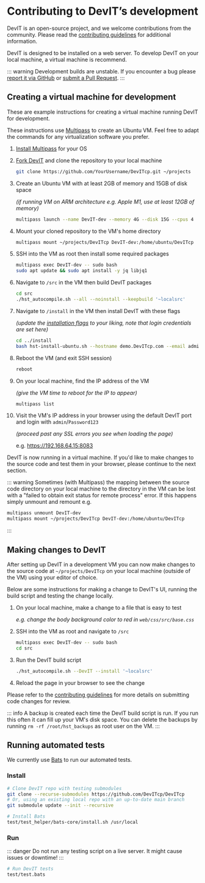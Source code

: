 # Contributing to DevIT’s development

DevIT is an open-source project, and we welcome contributions from the community. Please read the [contributing guidelines](https://github.com/DevITcp/DevITcp/blob/main/CONTRIBUTING.md) for additional information.

DevIT is designed to be installed on a web server. To develop DevIT on your local machine, a virtual machine is recommend.

::: warning
Development builds are unstable. If you encounter a bug please [report it via GitHub](https://github.com/DevITcp/DevITcp/issues/new/choose) or [submit a Pull Request](https://github.com/DevITcp/DevITcp/pulls).
:::

## Creating a virtual machine for development

These are example instructions for creating a virtual machine running DevIT for development.

These instructions use [Multipass](https://multipass.run/) to create an Ubuntu VM. Feel free to adapt the commands for any virtualization software you prefer.

1. [Install Multipass](https://multipass.run/install) for your OS

1. [Fork DevIT](https://github.com/DevITcp/DevITcp/fork) and clone the repository to your local machine

   ```bash
   git clone https://github.com/YourUsername/DevITcp.git ~/projects
   ```

1. Create an Ubuntu VM with at least 2GB of memory and 15GB of disk space

   _(if running VM on ARM architecture e.g. Apple M1, use at least 12GB of memory)_

   ```bash
   multipass launch --name DevIT-dev --memory 4G --disk 15G --cpus 4
   ```

1. Mount your cloned repository to the VM's home directory

   ```bash
   multipass mount ~/projects/DevITcp DevIT-dev:/home/ubuntu/DevITcp
   ```

1. SSH into the VM as root then install some required packages

   ```bash
   multipass exec DevIT-dev -- sudo bash
   sudo apt update && sudo apt install -y jq libjq1
   ```

1. Navigate to `/src` in the VM then build DevIT packages

   ```bash
   cd src
   ./hst_autocompile.sh --all --noinstall --keepbuild '~localsrc'
   ```

1. Navigate to `/install` in the VM then install DevIT with these flags

   _(update the [installation flags](../introduction/getting-started#list-of-installation-options) to your liking, note that login credentials are set here)_

   ```bash
   cd ../install
   bash hst-install-ubuntu.sh --hostname demo.DevITcp.com --email admin@example.com --username admin --password Password123 --with-debs /tmp/DevITcp-src/deb/ --interactive no --force
   ```

1. Reboot the VM (and exit SSH session)

   ```bash
   reboot
   ```

1. On your local machine, find the IP address of the VM

   _(give the VM time to reboot for the IP to appear)_

   ```bash
   multipass list
   ```

1. Visit the VM's IP address in your browser using the default DevIT port and login with `admin`/`Password123`

   _(proceed past any SSL errors you see when loading the page)_

   e.g. <https://192.168.64.15:8083>

DevIT is now running in a virtual machine. If you'd like to make changes to the source code and test them in your browser, please continue to the next section.

::: warning
Sometimes (with Multipass) the mapping between the source code directory on your local machine to the directory in the VM can be lost with a "failed to obtain exit status for remote process" error. If this happens simply unmount and remount e.g.

```bash
multipass unmount DevIT-dev
multipass mount ~/projects/DevITcp DevIT-dev:/home/ubuntu/DevITcp
```

:::

## Making changes to DevIT

After setting up DevIT in a development VM you can now make changes to the source code at `~/projects/DevITcp` on your local machine (outside of the VM) using your editor of choice.

Below are some instructions for making a change to DevIT's UI, running the build script and testing the change locally.

1. On your local machine, make a change to a file that is easy to test

   _e.g. change the body background color to red in `web/css/src/base.css`_

1. SSH into the VM as root and navigate to `/src`

   ```bash
   multipass exec DevIT-dev -- sudo bash
   cd src
   ```

1. Run the DevIT build script

   ```bash
   ./hst_autocompile.sh --DevIT --install '~localsrc'
   ```

1. Reload the page in your browser to see the change

Please refer to the [contributing guidelines](https://github.com/DevITcp/DevITcp/blob/main/CONTRIBUTING.md#development-guidelines) for more details on submitting code changes for review.

::: info
A backup is created each time the DevIT build script is run. If you run this often it can fill up your VM's disk space.
You can delete the backups by running `rm -rf /root/hst_backups` as root user on the VM.
:::

## Running automated tests

We currently use [Bats](https://github.com/bats-core/bats-core) to run our automated tests.

### Install

```bash
# Clone DevIT repo with testing submodules
git clone --recurse-submodules https://github.com/DevITcp/DevITcp
# Or, using an existing local repo with an up-to-date main branch
git submodule update --init --recursive

# Install Bats
test/test_helper/bats-core/install.sh /usr/local
```

### Run

::: danger
Do not run any testing script on a live server. It might cause issues or downtime!
:::

```bash
# Run DevIT tests
test/test.bats
```
